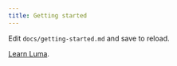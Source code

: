 ```yaml
---
title: Getting started
---
```


Edit `docs/getting-started.md` and save to reload.

[Learn Luma](https://www.luma-docs.org).

